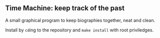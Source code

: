 ## Time Machine: keep track of the past

A small graphical program to keep biographies together, neat and clean.

Install by `cd`ing to the repository and `make install` with root priviledges.
